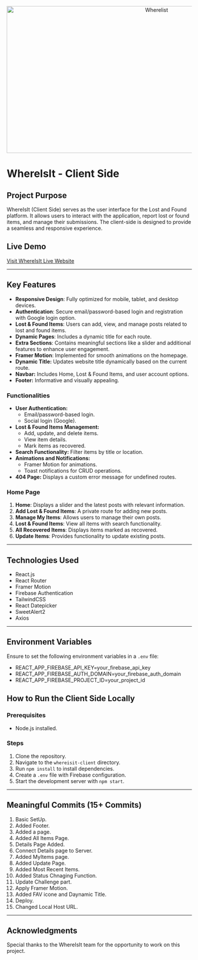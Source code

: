 <div align="center">
  <img src="https://i.ibb.co.com/QFYHkjW4/Screenshot-4.png" height="400" width="800" alt="Wherelist"/>
</div>

# WhereIsIt - Client Side

## Project Purpose

WhereIsIt (Client Side) serves as the user interface for the Lost and Found platform. It allows users to interact with the application, report lost or found items, and manage their submissions. The client-side is designed to provide a seamless and responsive experience.

## Live Demo

[Visit WhereIsIt Live Website](https://whereisit-4b5c6.web.app/)

---

## Key Features

- **Responsive Design**: Fully optimized for mobile, tablet, and desktop devices.
- **Authentication**: Secure email/password-based login and registration with Google login option.
- **Lost & Found Items**: Users can add, view, and manage posts related to lost and found items.
- **Dynamic Pages**: Includes a dynamic title for each route.
- **Extra Sections**: Contains meaningful sections like a slider and additional features to enhance user engagement.
- **Framer Motion**: Implemented for smooth animations on the homepage.
- **Dynamic Title:** Updates website title dynamically based on the current route.
- **Navbar:** Includes Home, Lost & Found Items, and user account options.
- **Footer:** Informative and visually appealing.

### Functionalities

- **User Authentication:**
  - Email/password-based login.
  - Social login (Google).
- **Lost & Found Items Management:**
  - Add, update, and delete items.
  - View item details.
  - Mark items as recovered.
- **Search Functionality:** Filter items by title or location.
- **Animations and Notifications:**
  - Framer Motion for animations.
  - Toast notifications for CRUD operations.
- **404 Page:** Displays a custom error message for undefined routes.

### Home Page

1. **Home**: Displays a slider and the latest posts with relevant information.
2. **Add Lost & Found Items**: A private route for adding new posts.
3. **Manage My Items**: Allows users to manage their own posts.
4. **Lost & Found Items**: View all items with search functionality.
5. **All Recovered Items**: Displays items marked as recovered.
6. **Update Items**: Provides functionality to update existing posts.

---

## Technologies Used

- React.js
- React Router
- Framer Motion
- Firebase Authentication
- TailwindCSS
- React Datepicker
- SweetAlert2
- Axios

---

## Environment Variables

Ensure to set the following environment variables in a `.env` file:

- REACT_APP_FIREBASE_API_KEY=your_firebase_api_key
- REACT_APP_FIREBASE_AUTH_DOMAIN=your_firebase_auth_domain
- REACT_APP_FIREBASE_PROJECT_ID=your_project_id

## How to Run the Client Side Locally

### Prerequisites

- Node.js installed.

### Steps

1. Clone the repository.
2. Navigate to the `whereisit-client` directory.
3. Run `npm install` to install dependencies.
4. Create a `.env` file with Firebase configuration.
5. Start the development server with `npm start`.

---

## Meaningful Commits (15+ Commits)

1. Basic SetUp.
2. Added Footer.
3. Added a page.
4. Added All Items Page.
5. Details Page Added.
6. Connect Details page to Server.
7. Added MyItems page.
8. Added Update Page.
9. Added Most Recent Items.
10. Added Status Chnaging Function.
11. Update Challenge part.
12. Apply Framer Motion.
13. Added FAV icone and Daynamic Title.
14. Deploy.
15. Changed Local Host URL.

---

## Acknowledgments

Special thanks to the WhereIsIt team for the opportunity to work on this project.
